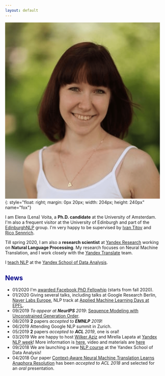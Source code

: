 ```yaml
---
layout: default
---
```


<!-- (comment) the image below can be found in img folder of this very project-->
![i_am_a_fox](./img/people/lena-min.png){: style="float: right; margin: 0px 20px; width: 204px; height: 240px" name="fox"}


<!-- <a href= onMouseOver="document.readmore_1.src='/img/people/foxie.jpeg';" onMouseOut="document.readmore_1.src='/img/people/lena-min.png';">
<img src="/img/people/lena-min.png" name="readmore_1" width=204px height=240px></a> -->


I am Elena (Lena) Voita, a __Ph.D. candidate__ at the University of Amsterdam. I'm also a frequent visitor at the University of Edinburgh and part of the [EdinburghNLP]({{site.edn_nlp_main}}) group. I'm very happy to be supervised by [Ivan Titov]({{site:ivan_page}}) and [Rico Sennrich]({{site.rico_page}}).

Till spring 2020, I am also a __research scientist__ at [Yandex Research]({{site.yandex_research_main}}) working on __Natural Language Processing__. My research focuses on Neural Machine Translation, and I work closely with the [Yandex Translate](https://translate.yandex.com) team<a onMouseOver="document.fox.src='/img/people/foxie.jpeg';" onMouseOut="document.fox.src='/img/people/lena-min.png';">.</a>



I [teach NLP](https://github.com/yandexdataschool/nlp_course) at the [Yandex School of Data Analysis](https://yandexdataschool.com).

## <span style="color:darkblue">News </span>

* 01/2020 I'm [awarded Facebook PhD Fellowhip](https://research.fb.com/blog/2020/01/announcing-the-recipients-of-the-2020-facebook-fellowship-awards/) (starts from fall 2020).
* 01/2020 Giving several talks, including talks at Google Research Berlin, [Naver Labs Europe](https://europe.naverlabs.com/research/seminars/analyzing-information-flow-in-transformers/), NLP track at [Applied Machine Learning Days at EPFL](https://appliedmldays.org/tracks/ai-nlp).
* 09/2019 _To appear at __NeurIPS__ 2019_: [Sequence Modeling with Unconstrained Generation Order](https://arxiv.org/abs/1911.00176).
* 08/2019 __2__ papers _accepted to __EMNLP__ 2019_!
* 06/2019 Attending Google NLP summit in Zurich.
* 05/2019 __2__ papers _accepted to __ACL__ 2019_, one is oral!
* 03/2019 We are happy to host [Wilker Aziz](http://wilkeraziz.github.io) and Mirella Lapata at [Yandex NLP week](https://yandex.com/company/blog/nlp-week-2019)! More information is [here](https://academy.yandex.ru/events/data_analysis/NLP_week/), video and materials are [here](https://yandexdataschool.ru/edu-process/nlp-week)
* 09/2018 We are launching a new [NLP course](https://github.com/yandexdataschool/nlp_course) at the Yandex School of Data Analysis!
* 04/2018 Our paper [Context-Aware Neural Machine Translation Learns Anaphora Resolution](https://arxiv.org/pdf/1805.10163.pdf) has been _accepted to ACL 2018_ and selected for an _oral_ presentation.

